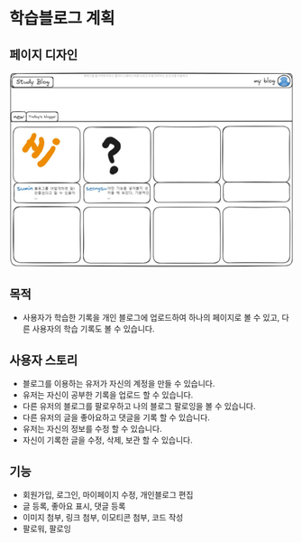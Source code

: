 # 학습블로그 계획

## 페이지 디자인

![예상페이지](src/img/image.png)

## 목적

- 사용자가 학습한 기록을 개인 블로그에 업로드하여 하나의 페이지로 볼 수 있고, 다른 사용자의 학습 기록도 볼 수 있습니다.

## 사용자 스토리

- 블로그를 이용하는 유저가 자신의 계정을 만들 수 있습니다.
- 유저는 자신이 공부한 기록을 업로드 할 수 있습니다.
- 다른 유저의 블로그를 팔로우하고 나의 블로그 팔로잉을 볼 수 있습니다.
- 다른 유저의 글을 좋아요하고 댓글을 기록 할 수 있습니다.
- 유저는 자신의 정보를 수정 할 수 있습니다.
- 자신이 기록한 글을 수정, 삭제, 보관 할 수 있습니다.

## 기능

- 회원가입, 로그인, 마이페이지 수정, 개인블로그 편집
- 글 등록, 좋아요 표시, 댓글 등록
- 이미지 첨부, 링크 첨부, 이모티콘 첨부, 코드 작성
- 팔로워, 팔로잉
